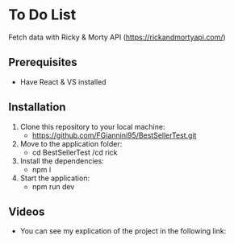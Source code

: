 # To Do List
Fetch data with Ricky & Morty API (https://rickandmortyapi.com/)
## Prerequisites
- Have React & VS installed
## Installation
1. Clone this repository to your local machine:
   - https://github.com/FGiannini95/BestSellerTest.git
2. Move to the application folder:
   - cd BestSellerTest /cd rick
3. Install the dependencies:
   - npm i
4. Start the application:
   - npm run dev
## Videos
- You can see my explication of the project in the following link: 
